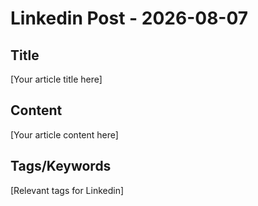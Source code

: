 # Linkedin Post - 2026-08-07

## Title
[Your article title here]

## Content
[Your article content here]

## Tags/Keywords
[Relevant tags for Linkedin]
